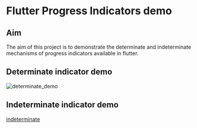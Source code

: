 # Flutter Progress Indicators demo

## Aim
The aim of this project is to demonstrate the determinate and indeterminate mechanisms of
progress indicators available in flutter.

## Determinate indicator demo
![determinate_demo](https://user-images.githubusercontent.com/56642018/133774233-ada21d0e-ede3-430e-84a1-06595c862c7e.gif)

## Indeterminate indicator demo
[indeterminate](https://user-images.githubusercontent.com/56642018/133774298-05f6f927-57d1-4521-93f9-4b93dba0ea82.gif)
